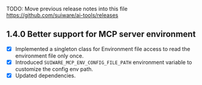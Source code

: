 TODO: Move previous release notes into this file https://github.com/suiware/ai-tools/releases

## 1.4.0 Better support for MCP server environment

- [x] Implemented a singleton class for Environment file access to read the environment file only once.
- [x] Introduced `SUIWARE_MCP_ENV_CONFIG_FILE_PATH` environment variable to customize the config env path.
- [x] Updated dependencies.
